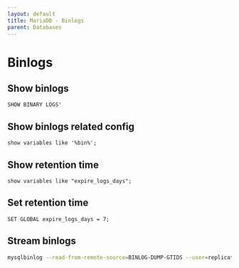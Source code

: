 ```yaml
---
layout: default
title: MariaDB - Binlogs
parent: Databases
---
```


# Binlogs

## Show binlogs

`SHOW BINARY LOGS'`

## Show binlogs related config

`show variables like '%bin%';`

## Show retention time

`show variables like "expire_logs_days";`

## Set retention time

`SET GLOBAL expire_logs_days = 7;`

## Stream binlogs

```bash
mysqlbinlog --read-from-remote-source=BINLOG-DUMP-GTIDS --user=replication --host=10.x.x.x --password=********* --start-position=123 --stop-never --to-last-log mysql-bin.000183 | mysql -h 192.168.1.1 --binary-mode -u admin -p --max_allowed_packet=512M
```
